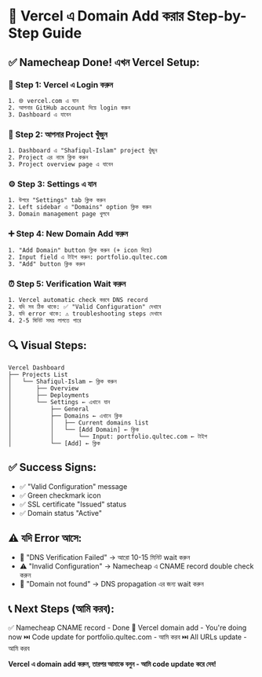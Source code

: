 # 🚀 Vercel এ Domain Add করার Step-by-Step Guide

## ✅ Namecheap Done! এখন Vercel Setup:

### 🔐 Step 1: Vercel এ Login করুন
```
1. 🌐 vercel.com এ যান
2. আপনার GitHub account দিয়ে login করুন
3. Dashboard এ যাবেন
```

### 📁 Step 2: আপনার Project খুঁজুন
```
1. Dashboard এ "Shafiqul-Islam" project খুঁজুন
2. Project এর নামে ক্লিক করুন
3. Project overview page এ যাবেন
```

### ⚙️ Step 3: Settings এ যান
```
1. উপরে "Settings" tab ক্লিক করুন
2. Left sidebar এ "Domains" option ক্লিক করুন
3. Domain management page খুলবে
```

### ➕ Step 4: New Domain Add করুন
```
1. "Add Domain" button ক্লিক করুন (+ icon দিয়ে)
2. Input field এ টাইপ করুন: portfolio.qultec.com
3. "Add" button ক্লিক করুন
```

### ⏰ Step 5: Verification Wait করুন
```
1. Vercel automatic check করবে DNS record
2. যদি সব ঠিক থাকে: ✅ "Valid Configuration" দেখাবে
3. যদি error থাকে: ⚠️ troubleshooting steps দেখাবে
4. 2-5 মিনিট সময় লাগতে পারে
```

## 🔍 Visual Steps:

```
Vercel Dashboard
├── Projects List
│   └── Shafiqul-Islam ← ক্লিক করুন
│       ├── Overview
│       ├── Deployments  
│       └── Settings ← এখানে যান
│           ├── General
│           ├── Domains ← এখানে ক্লিক
│           │   ├── Current domains list
│           │   └── [Add Domain] ← ক্লিক
│           │       └── Input: portfolio.qultec.com ← টাইপ
│           └── [Add] ← ক্লিক
```

## ✅ Success Signs:
- ✅ "Valid Configuration" message
- ✅ Green checkmark icon
- ✅ SSL certificate "Issued" status
- ✅ Domain status "Active"

## ⚠️ যদি Error আসে:
- 🔄 "DNS Verification Failed" → আরো 10-15 মিনিট wait করুন
- ⚠️ "Invalid Configuration" → Namecheap এ CNAME record double check করুন
- 🔴 "Domain not found" → DNS propagation এর জন্য wait করুন

## 📞 Next Steps (আমি করব):
✅ Namecheap CNAME record - Done
🔄 Vercel domain add - You're doing now
⏭️ Code update for portfolio.qultec.com - আমি করব
⏭️ All URLs update - আমি করব

**Vercel এ domain add করুন, তারপর আমাকে বলুন - আমি code update করে দেব!**
